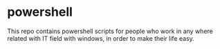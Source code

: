 # powershell
This repo contains powershell scripts for people who work in any where related with IT field with windows, in order to make their life easy.
